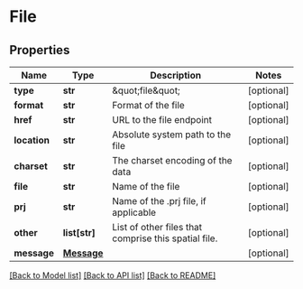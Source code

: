 # File

## Properties
Name | Type | Description | Notes
------------ | ------------- | ------------- | -------------
**type** | **str** | \&quot;file\&quot; | [optional] 
**format** | **str** | Format of the file | [optional] 
**href** | **str** | URL to the file endpoint | [optional] 
**location** | **str** | Absolute system path to the file | [optional] 
**charset** | **str** | The charset encoding of the data | [optional] 
**file** | **str** | Name of the file | [optional] 
**prj** | **str** | Name of the .prj file, if applicable | [optional] 
**other** | **list[str]** | List of other files that comprise this spatial file. | [optional] 
**message** | [**Message**](Message.md) |  | [optional] 

[[Back to Model list]](../README.md#documentation-for-models) [[Back to API list]](../README.md#documentation-for-api-endpoints) [[Back to README]](../README.md)



